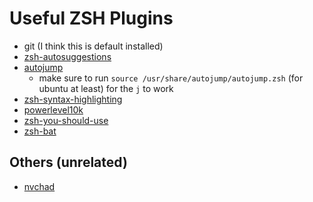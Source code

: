 # Useful ZSH Plugins 

- git (I think this is default installed)
- [zsh-autosuggestions](https://github.com/zsh-users/zsh-autosuggestions)
- [autojump](https://github.com/wting/autojump)
    - make sure to run `source /usr/share/autojump/autojump.zsh` (for ubuntu at least) for the `j` to work 
- [zsh-syntax-highlighting](https://github.com/zsh-users/zsh-syntax-highlighting)
- [powerlevel10k](https://github.com/romkatv/powerlevel10k)
- [zsh-you-should-use](https://github.com/MichaelAquilina/zsh-you-should-use)
- [zsh-bat](https://github.com/fdellwing/zsh-bat)

## Others (unrelated) 
- [nvchad](https://nvchad.com/docs/quickstart/install) 
